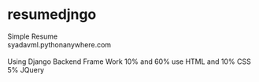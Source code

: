 # resumedjngo
Simple Resume 
<br>syadavml.pythonanywhere.com</br>
<br>Using Django Backend Frame Work  10% and 60% use HTML and 10% CSS 5% JQuery  </br>

